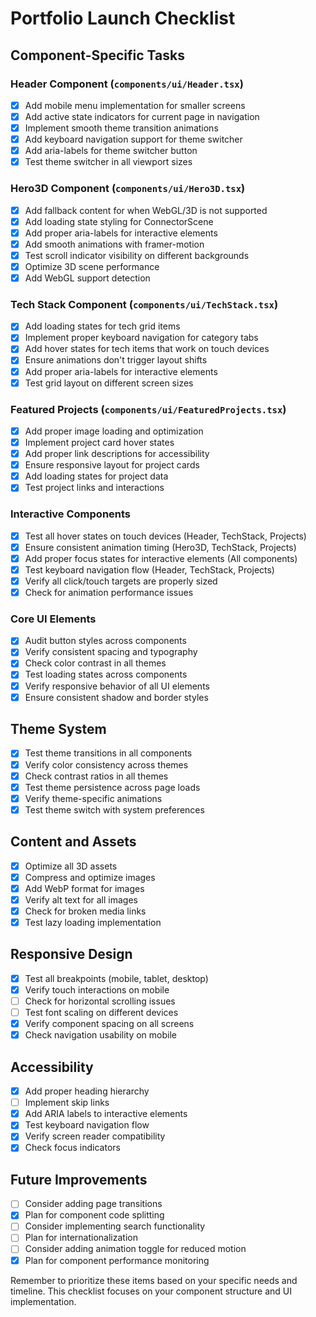 # Portfolio Launch Checklist

## Component-Specific Tasks

### Header Component (`components/ui/Header.tsx`)
- [x] Add mobile menu implementation for smaller screens
- [x] Add active state indicators for current page in navigation
- [x] Implement smooth theme transition animations
- [x] Add keyboard navigation support for theme switcher
- [x] Add aria-labels for theme switcher button
- [x] Test theme switcher in all viewport sizes

### Hero3D Component (`components/ui/Hero3D.tsx`)
- [x] Add fallback content for when WebGL/3D is not supported
- [x] Add loading state styling for ConnectorScene
- [x] Add proper aria-labels for interactive elements
- [x] Add smooth animations with framer-motion
- [x] Test scroll indicator visibility on different backgrounds
- [x] Optimize 3D scene performance
- [x] Add WebGL support detection

### Tech Stack Component (`components/ui/TechStack.tsx`)
- [x] Add loading states for tech grid items
- [x] Implement proper keyboard navigation for category tabs
- [x] Add hover states for tech items that work on touch devices
- [x] Ensure animations don't trigger layout shifts
- [x] Add proper aria-labels for interactive elements
- [x] Test grid layout on different screen sizes

### Featured Projects (`components/ui/FeaturedProjects.tsx`)
- [x] Add proper image loading and optimization
- [x] Implement project card hover states
- [x] Add proper link descriptions for accessibility
- [x] Ensure responsive layout for project cards
- [x] Add loading states for project data
- [x] Test project links and interactions

### Interactive Components
- [x] Test all hover states on touch devices (Header, TechStack, Projects)
- [x] Ensure consistent animation timing (Hero3D, TechStack, Projects)
- [x] Add proper focus states for interactive elements (All components)
- [x] Test keyboard navigation flow (Header, TechStack, Projects)
- [x] Verify all click/touch targets are properly sized
- [x] Check for animation performance issues

### Core UI Elements
- [x] Audit button styles across components
- [x] Verify consistent spacing and typography
- [x] Check color contrast in all themes
- [x] Test loading states across components
- [x] Verify responsive behavior of all UI elements
- [x] Ensure consistent shadow and border styles

## Theme System
- [x] Test theme transitions in all components
- [x] Verify color consistency across themes
- [x] Check contrast ratios in all themes
- [x] Test theme persistence across page loads
- [x] Verify theme-specific animations
- [x] Test theme switch with system preferences

## Content and Assets
- [x] Optimize all 3D assets
- [x] Compress and optimize images
- [x] Add WebP format for images
- [x] Verify alt text for all images
- [x] Check for broken media links
- [x] Test lazy loading implementation

## Responsive Design
- [x] Test all breakpoints (mobile, tablet, desktop)
- [x] Verify touch interactions on mobile
- [ ] Check for horizontal scrolling issues
- [ ] Test font scaling on different devices
- [x] Verify component spacing on all screens
- [x] Check navigation usability on mobile

## Accessibility
- [x] Add proper heading hierarchy
- [ ] Implement skip links
- [x] Add ARIA labels to interactive elements
- [x] Test keyboard navigation flow
- [x] Verify screen reader compatibility
- [x] Check focus indicators

## Future Improvements
- [ ] Consider adding page transitions
- [x] Plan for component code splitting
- [ ] Consider implementing search functionality
- [ ] Plan for internationalization
- [ ] Consider adding animation toggle for reduced motion
- [x] Plan for component performance monitoring

Remember to prioritize these items based on your specific needs and timeline. This checklist focuses on your component structure and UI implementation. 